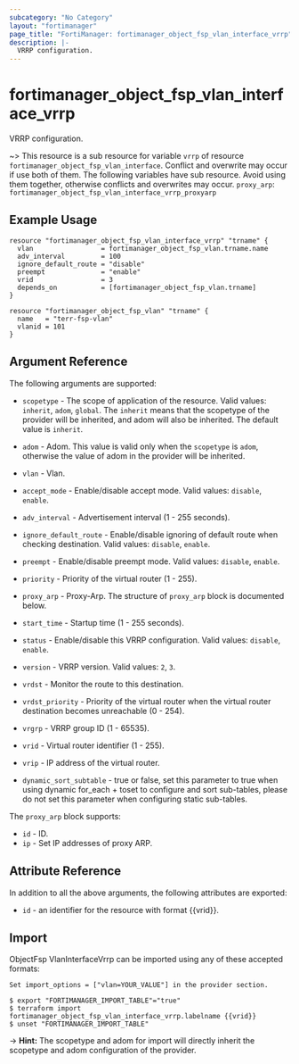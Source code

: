 ```yaml
---
subcategory: "No Category"
layout: "fortimanager"
page_title: "FortiManager: fortimanager_object_fsp_vlan_interface_vrrp"
description: |-
  VRRP configuration.
---
```


# fortimanager_object_fsp_vlan_interface_vrrp
VRRP configuration.

~> This resource is a sub resource for variable `vrrp` of resource `fortimanager_object_fsp_vlan_interface`. Conflict and overwrite may occur if use both of them.
The following variables have sub resource. Avoid using them together, otherwise conflicts and overwrites may occur.
`proxy_arp`: `fortimanager_object_fsp_vlan_interface_vrrp_proxyarp`



## Example Usage

```hcl
resource "fortimanager_object_fsp_vlan_interface_vrrp" "trname" {
  vlan                 = fortimanager_object_fsp_vlan.trname.name
  adv_interval         = 100
  ignore_default_route = "disable"
  preempt              = "enable"
  vrid                 = 3
  depends_on           = [fortimanager_object_fsp_vlan.trname]
}

resource "fortimanager_object_fsp_vlan" "trname" {
  name   = "terr-fsp-vlan"
  vlanid = 101
}
```

## Argument Reference


The following arguments are supported:

* `scopetype` - The scope of application of the resource. Valid values: `inherit`, `adom`, `global`. The `inherit` means that the scopetype of the provider will be inherited, and adom will also be inherited. The default value is `inherit`.
* `adom` - Adom. This value is valid only when the `scopetype` is `adom`, otherwise the value of adom in the provider will be inherited.
* `vlan` - Vlan.

* `accept_mode` - Enable/disable accept mode. Valid values: `disable`, `enable`.

* `adv_interval` - Advertisement interval (1 - 255 seconds).
* `ignore_default_route` - Enable/disable ignoring of default route when checking destination. Valid values: `disable`, `enable`.

* `preempt` - Enable/disable preempt mode. Valid values: `disable`, `enable`.

* `priority` - Priority of the virtual router (1 - 255).
* `proxy_arp` - Proxy-Arp. The structure of `proxy_arp` block is documented below.
* `start_time` - Startup time (1 - 255 seconds).
* `status` - Enable/disable this VRRP configuration. Valid values: `disable`, `enable`.

* `version` - VRRP version. Valid values: `2`, `3`.

* `vrdst` - Monitor the route to this destination.
* `vrdst_priority` - Priority of the virtual router when the virtual router destination becomes unreachable (0 - 254).
* `vrgrp` - VRRP group ID (1 - 65535).
* `vrid` - Virtual router identifier (1 - 255).
* `vrip` - IP address of the virtual router.
* `dynamic_sort_subtable` - true or false, set this parameter to true when using dynamic for_each + toset to configure and sort sub-tables, please do not set this parameter when configuring static sub-tables.

The `proxy_arp` block supports:

* `id` - ID.
* `ip` - Set IP addresses of proxy ARP.


## Attribute Reference

In addition to all the above arguments, the following attributes are exported:
* `id` - an identifier for the resource with format {{vrid}}.

## Import

ObjectFsp VlanInterfaceVrrp can be imported using any of these accepted formats:
```
Set import_options = ["vlan=YOUR_VALUE"] in the provider section.

$ export "FORTIMANAGER_IMPORT_TABLE"="true"
$ terraform import fortimanager_object_fsp_vlan_interface_vrrp.labelname {{vrid}}
$ unset "FORTIMANAGER_IMPORT_TABLE"
```
-> **Hint:** The scopetype and adom for import will directly inherit the scopetype and adom configuration of the provider.
